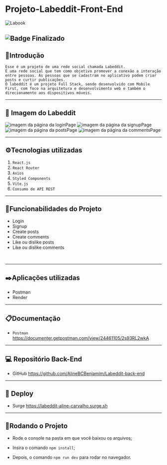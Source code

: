 # Projeto-Labeddit-Front-End  

![Labook](/src/assets/logoSmall.svg)

![Badge Finalizado](http://img.shields.io/static/v1?label=STATUS&message=FINALIZADO&color=RED&style=for-the-badge)
---

## 📑Introdução

    Esse é um projeto de uma rede social chamada Labeddit. 
    É uma rede social que tem como objetivo promover a conexão a interação entre pessoas. As pessoas que se cadastram no aplicativo podem criar posts e curtir publicações.
    O labeddit é um projeto Full Stack, sendo desenvolvido com Mobile First, com foco na arquitetura e desenvolvimento web e também o direcionamento aos dispositivos móveis.     
---


## 📸 Imagem do Labeddit

![imagem da página da loginPage](./src/assets/loginPage.png)
![imagem da página da signupPage](./src/assets/signupPage.png)
![imagem da página da postsPage](./src/assets/postsPage.png)
![imagem da página da commentsPage](./src/assets/commentsPage.png)

---

## ⚙️Tecnologias utilizadas

1. ``React.js``
2. ``React Router``
3. ``Axios``
4. ``Styled Components``
5. ``Vite.js``
7. ``Consumo de API REST`` 


---

## 📱Funcionabilidades do Projeto

- Login
- Signup
- Create posts
- Create comments
- Like ou dislike posts
- Like ou dislike comments
<br>

---

## ✒️Aplicações utilizadas

- Postman
- Render
---

## 📋Documentação

- ``Postman`` <https://documenter.getpostman.com/view/24461105/2s93RL2wkA>

---

## 💻 Repositório Back-End

- GitHub <https://github.com/AlineBCBenjamim/Labeddit-back-end>

--- 

## 🧠 Deploy

- Surge <https://labeddit-aline-carvalho.surge.sh>

---
## 📀Rodando o Projeto

- Rode o console na pasta em que você baixou os arquivos;

- Insira o comando ``npm install``;

- Depois, o comando ``npm run dev`` para rodar no navegador.
